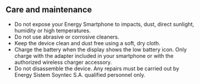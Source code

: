 ## Care and maintenance
* Do not expose your Energy Smartphone to impacts, dust, direct sunlight, humidity or high temperatures.
* Do not use abrasive or corrosive cleaners.
* Keep the device clean and dust free using a soft, dry cloth.
* Charge the battery when the display shows the low battery icon. Only charge with the adapter included in your smartphone or with the authorized wireless charger accessory.
* Do not disassemble the device. Any repairs must be carried out by Energy Sistem Soyntec S.A. qualified personnel only.
